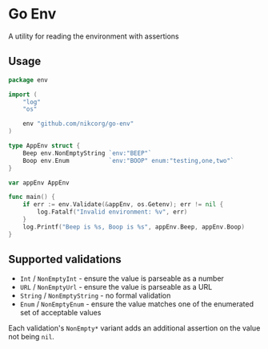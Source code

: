 # Go Env

A utility for reading the environment with assertions

## Usage

```go
package env

import (
	"log"
	"os"

	env "github.com/nikcorg/go-env"
)

type AppEnv struct {
	Beep env.NonEmptyString `env:"BEEP"`
	Boop env.Enum           `env:"BOOP" enum:"testing,one,two"`
}

var appEnv AppEnv

func main() {
	if err := env.Validate(&appEnv, os.Getenv); err != nil {
		log.Fatalf("Invalid environment: %v", err)
	}
	log.Printf("Beep is %s, Boop is %s", appEnv.Beep, appEnv.Boop)
}
```

## Supported validations

- `Int` / `NonEmptyInt` - ensure the value is parseable as a number
- `URL` / `NonEmptyUrl` - ensure the value is parseable as a URL
- `String` / `NonEmptyString` - no formal validation
- `Enum` / `NonEmptyEnum` - ensure the value matches one of the enumerated set of acceptable values

Each validation's `NonEmpty*` variant adds an additional assertion on the value not being `nil`.
